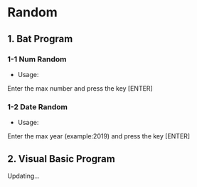 # Random
## 1. Bat Program

### 1-1 Num Random

* Usage:

Enter the max number and press the key [ENTER]

### 1-2 Date Random

* Usage:

Enter the max year (example:2019) and press the key [ENTER]

## 2. Visual Basic Program

Updating...
